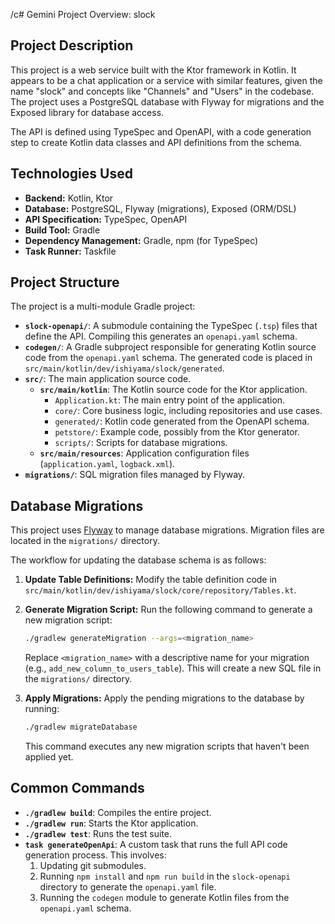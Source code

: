 /c# Gemini Project Overview: slock

## Project Description

This project is a web service built with the Ktor framework in Kotlin. It appears to be a chat application or a service
with similar features, given the name "slock" and concepts like "Channels" and "Users" in the codebase. The project uses
a PostgreSQL database with Flyway for migrations and the Exposed library for database access.

The API is defined using TypeSpec and OpenAPI, with a code generation step to create Kotlin data classes and API
definitions from the schema.

## Technologies Used

- **Backend:** Kotlin, Ktor
- **Database:** PostgreSQL, Flyway (migrations), Exposed (ORM/DSL)
- **API Specification:** TypeSpec, OpenAPI
- **Build Tool:** Gradle
- **Dependency Management:** Gradle, npm (for TypeSpec)
- **Task Runner:** Taskfile

## Project Structure

The project is a multi-module Gradle project:

- **`slock-openapi/`**: A submodule containing the TypeSpec (`.tsp`) files that define the API. Compiling this generates
  an `openapi.yaml` schema.
- **`codegen/`**: A Gradle subproject responsible for generating Kotlin source code from the `openapi.yaml` schema. The
  generated code is placed in `src/main/kotlin/dev/ishiyama/slock/generated`.
- **`src/`**: The main application source code.
    - **`src/main/kotlin`**: The Kotlin source code for the Ktor application.
        - `Application.kt`: The main entry point of the application.
        - `core/`: Core business logic, including repositories and use cases.
        - `generated/`: Kotlin code generated from the OpenAPI schema.
        - `petstore/`: Example code, possibly from the Ktor generator.
        - `scripts/`: Scripts for database migrations.
    - **`src/main/resources`**: Application configuration files (`application.yaml`, `logback.xml`).
- **`migrations/`**: SQL migration files managed by Flyway.

## Database Migrations

This project uses [Flyway](https://flywaydb.org/) to manage database migrations. Migration files are located in the
`migrations/` directory.

The workflow for updating the database schema is as follows:

1.  **Update Table Definitions:** Modify the table definition code in `src/main/kotlin/dev/ishiyama/slock/core/repository/Tables.kt`.
2.  **Generate Migration Script:** Run the following command to generate a new migration script:

    ```bash
    ./gradlew generateMigration --args=<migration_name>
    ```
    Replace `<migration_name>` with a descriptive name for your migration (e.g., `add_new_column_to_users_table`). This will create a new SQL file in the `migrations/` directory.

3.  **Apply Migrations:** Apply the pending migrations to the database by running:

    ```bash
    ./gradlew migrateDatabase
    ```
    This command executes any new migration scripts that haven't been applied yet.

## Common Commands

- **`./gradlew build`**: Compiles the entire project.
- **`./gradlew run`**: Starts the Ktor application.
- **`./gradlew test`**: Runs the test suite.
- **`task generateOpenApi`**: A custom task that runs the full API code generation process. This involves:
    1. Updating git submodules.
    2. Running `npm install` and `npm run build` in the `slock-openapi` directory to generate the `openapi.yaml` file.
    3. Running the `codegen` module to generate Kotlin files from the `openapi.yaml` schema.

